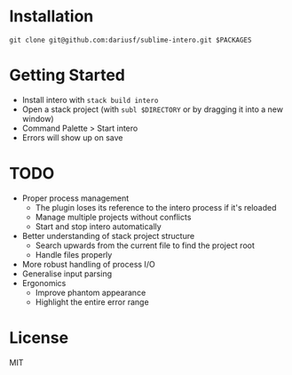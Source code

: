 
# Installation

```
git clone git@github.com:dariusf/sublime-intero.git $PACKAGES
```

# Getting Started

- Install intero with `stack build intero`
- Open a stack project (with `subl $DIRECTORY` or by dragging it into a new window)
- Command Palette > Start intero
- Errors will show up on save

# TODO

- Proper process management
    + The plugin loses its reference to the intero process if it's reloaded
    + Manage multiple projects without conflicts
    + Start and stop intero automatically
- Better understanding of stack project structure
    + Search upwards from the current file to find the project root
    + Handle files properly
- More robust handling of process I/O
- Generalise input parsing
- Ergonomics
    + Improve phantom appearance
    + Highlight the entire error range

# License

MIT